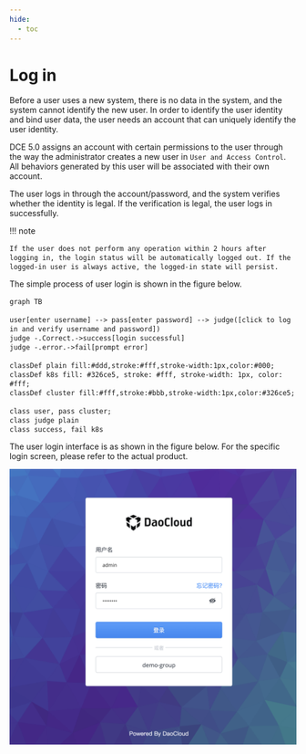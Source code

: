 ```yaml
---
hide:
  - toc
---
```


# Log in

Before a user uses a new system, there is no data in the system, and the system cannot identify the new user. In order to identify the user identity and bind user data, the user needs an account that can uniquely identify the user identity.

DCE 5.0 assigns an account with certain permissions to the user through the way the administrator creates a new user in `User and Access Control`. All behaviors generated by this user will be associated with their own account.

The user logs in through the account/password, and the system verifies whether the identity is legal. If the verification is legal, the user logs in successfully.

!!! note

    If the user does not perform any operation within 2 hours after logging in, the login status will be automatically logged out. If the logged-in user is always active, the logged-in state will persist.

The simple process of user login is shown in the figure below.

```mermaid
graph TB

user[enter username] --> pass[enter password] --> judge([click to log in and verify username and password])
judge -.Correct.->success[login successful]
judge -.error.->fail[prompt error]

classDef plain fill:#ddd,stroke:#fff,stroke-width:1px,color:#000;
classDef k8s fill: #326ce5, stroke: #fff, stroke-width: 1px, color: #fff;
classDef cluster fill:#fff,stroke:#bbb,stroke-width:1px,color:#326ce5;

class user, pass cluster;
class judge plain
class success, fail k8s
```

The user login interface is as shown in the figure below. For the specific login screen, please refer to the actual product.

![Login Screen](../images/login02.png)